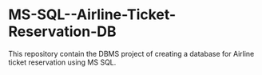 # MS-SQL--Airline-Ticket-Reservation-DB
This repository contain the DBMS project of creating a database for Airline ticket reservation using MS SQL.
